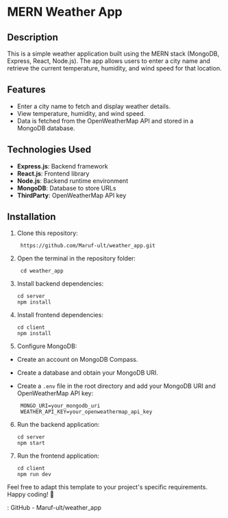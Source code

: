 # MERN Weather App


## Description
This is a simple weather application built using the MERN stack (MongoDB, Express, React, Node.js). The app allows users to enter a city name and retrieve the current temperature, humidity, and wind speed for that location.



## Features
  - Enter a city name to fetch and display weather details.
  - View temperature, humidity, and wind speed.
  - Data is fetched from the OpenWeatherMap API and stored in a MongoDB database.



## Technologies Used
 
  - **Express.js**: Backend framework
  - **React.js**: Frontend library
  - **Node.js**: Backend runtime environment
  - **MongoDB**: Database to store URLs
  - **ThirdParty**: OpenWeatherMap API key


## Installation

1. Clone this repository:

   ```
    https://github.com/Maruf-ult/weather_app.git
   
     ```

3. Open the terminal in the repository folder:
 
   ```
    cd weather_app
    ```

5. Install backend dependencies:

   ```
   cd server
   npm install
    ```

7. Install frontend dependencies:
   
   ```
   cd client
   npm install
     ```

9. Configure MongoDB:
- Create an account on MongoDB Compass.
- Create a database and obtain your MongoDB URI.
- Create a `.env` file in the root directory and add your MongoDB URI and OpenWeatherMap API key:

  ```  MONGO_URI=your_mongodb_uri  ```  
  ```  WEATHER_API_KEY=your_openweathermap_api_key ```



6. Run the backend application:
   
   ```
   cd server
   npm start
   ```

6. Run the frontend application:
   
   ```
   cd client
   npm run dev
   ```   

   

Feel free to adapt this template to your project's specific requirements. Happy coding! 🚀

: GitHub - Maruf-ult/weather_app


